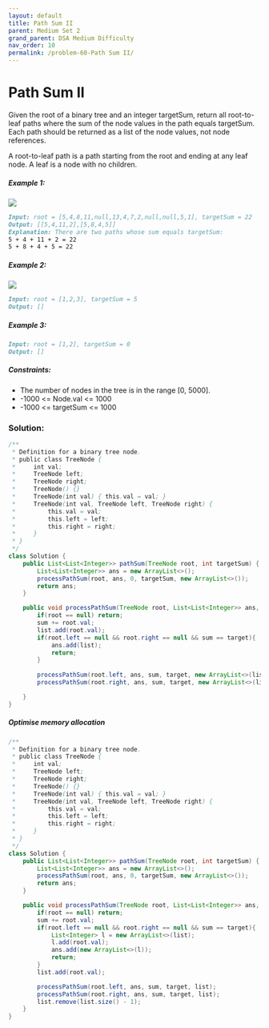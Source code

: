```yaml
---
layout: default
title: Path Sum II
parent: Medium Set 2
grand_parent: DSA Medium Difficulty
nav_order: 10
permalink: /problem-60-Path Sum II/
---
```

# Path Sum II
Given the root of a binary tree and an integer targetSum, return all root-to-leaf paths where the sum of the node values in the path equals targetSum. Each path should be returned as a list of the node values, not node references.

A root-to-leaf path is a path starting from the root and ending at any leaf node. A leaf is a node with no children.

##### Example 1:
![](../../assets/images/ds/pathsumii1.jpeg)

```markdown
Input: root = [5,4,8,11,null,13,4,7,2,null,null,5,1], targetSum = 22
Output: [[5,4,11,2],[5,8,4,5]]
Explanation: There are two paths whose sum equals targetSum:
5 + 4 + 11 + 2 = 22
5 + 8 + 4 + 5 = 22
```
##### Example 2:
![](../../assets/images/ds/pathsum2222.jpeg)

```markdown
Input: root = [1,2,3], targetSum = 5
Output: []
```
##### Example 3:
```markdown
Input: root = [1,2], targetSum = 0
Output: []
```
##### Constraints:
* The number of nodes in the tree is in the range [0, 5000].
* -1000 <= Node.val <= 1000
* -1000 <= targetSum <= 1000

### Solution:
```java
/**
 * Definition for a binary tree node.
 * public class TreeNode {
 *     int val;
 *     TreeNode left;
 *     TreeNode right;
 *     TreeNode() {}
 *     TreeNode(int val) { this.val = val; }
 *     TreeNode(int val, TreeNode left, TreeNode right) {
 *         this.val = val;
 *         this.left = left;
 *         this.right = right;
 *     }
 * }
 */
class Solution {
    public List<List<Integer>> pathSum(TreeNode root, int targetSum) {
        List<List<Integer>> ans = new ArrayList<>();
        processPathSum(root, ans, 0, targetSum, new ArrayList<>());
        return ans;
    }

    public void processPathSum(TreeNode root, List<List<Integer>> ans, int sum, int target, List<Integer> list){
        if(root == null) return;
        sum += root.val;
        list.add(root.val);
        if(root.left == null && root.right == null && sum == target){
            ans.add(list);
            return;
        }
        
        processPathSum(root.left, ans, sum, target, new ArrayList<>(list));
        processPathSum(root.right, ans, sum, target, new ArrayList<>(list));

    }
}
```
##### Optimise memory allocation 
```java
/**
 * Definition for a binary tree node.
 * public class TreeNode {
 *     int val;
 *     TreeNode left;
 *     TreeNode right;
 *     TreeNode() {}
 *     TreeNode(int val) { this.val = val; }
 *     TreeNode(int val, TreeNode left, TreeNode right) {
 *         this.val = val;
 *         this.left = left;
 *         this.right = right;
 *     }
 * }
 */
class Solution {
    public List<List<Integer>> pathSum(TreeNode root, int targetSum) {
        List<List<Integer>> ans = new ArrayList<>();
        processPathSum(root, ans, 0, targetSum, new ArrayList<>());
        return ans;
    }

    public void processPathSum(TreeNode root, List<List<Integer>> ans, int sum, int target, List<Integer> list){
        if(root == null) return;
        sum += root.val;
        if(root.left == null && root.right == null && sum == target){
            List<Integer> l = new ArrayList<>(list);
            l.add(root.val);
            ans.add(new ArrayList<>(l));
            return;
        }
        list.add(root.val);

        processPathSum(root.left, ans, sum, target, list);
        processPathSum(root.right, ans, sum, target, list);
        list.remove(list.size() - 1);
    }
}
```